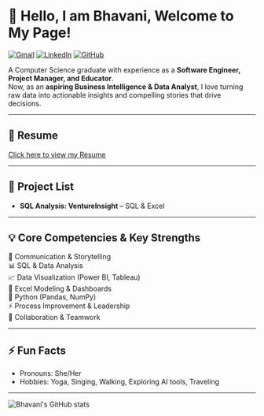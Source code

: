 # 👋 Hello, I am Bhavani, Welcome to My Page!
[![Gmail](https://img.shields.io/badge/Bhavanirams2020@gmail.com-orange?style=flat&logo=gmail)](mailto:Bhavanirams2020@gmail.com)
[![LinkedIn](https://img.shields.io/badge/LinkedIn-blue?style=flat&logo=linkedin)](https://www.linkedin.com/in/bhavani-bala)
[![GitHub](https://img.shields.io/badge/GitHub-black?style=flat&logo=github)](https://github.com/Bhavani-Balasubramanian)

A Computer Science graduate with experience as a **Software Engineer, Project Manager, and Educator**.  
Now, as an **aspiring Business Intelligence & Data Analyst**, I love turning raw data into actionable insights and compelling stories that drive decisions.

---

## 📄 Resume
[Click here to view my Resume](./Bhavani%20Balasubramanian_Resume.pdf)

---

## 📂 Project List
- **SQL Analysis: VentureInsight** – SQL & Excel
 

<!--*(You can add screenshots or GIFs of dashboards in each repo for visual impact)* -->

---

## 💡 Core Competencies & Key Strengths
💬 Communication & Storytelling  
📊 SQL & Data Analysis  
📈 Data Visualization (Power BI, Tableau)  
📝 Excel Modeling & Dashboards  
🐍 Python (Pandas, NumPy)  
⚡ Process Improvement & Leadership  
🤝 Collaboration & Teamwork

---

## ⚡ Fun Facts
- Pronouns: She/Her  
- Hobbies: Yoga, Singing, Walking, Exploring AI tools, Traveling
---
![Bhavani's GitHub stats](https://github-readme-stats.vercel.app/api?username=Bhavani-Balasubramanian&show_icons=true&theme=radical)

